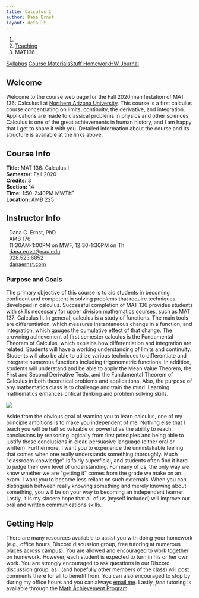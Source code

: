 ```yaml
---
title: Calculus I
author: Dana Ernst
layout: default
---
```


<ol class="breadcrumb">
  <li><a href="/"><i class="fa fa-home"></i></a></li>
  <li><a href="/teaching/">Teaching</a></li>
  <li class="active">MAT136</li>
</ol>

<div class="row">
<div class="col-xs-12">
<div class="btn-group btn-group-justified">
<a class="btn btn-default btn-success" href="{{site.baseurl}}/teaching/mat136f20/syllabus/">Syllabus</a>
<a class="btn btn-default btn-primary" href="{{site.baseurl}}/teaching/mat136f20/materials/">
<span class="hidden-xs">Course Materials</span><span class="visible-xs">Stuff</span>
</a>
<a class="btn btn-default btn-warning" href="{{site.baseurl}}/teaching/mat136f20/homework/">
<span class="hidden-xs">Homework</span><span class="visible-xs">HW</span>
</a>
<a class="btn btn-default btn-info" href="{{site.baseurl}}/teaching/mat136f20/journal/">Journal</a>
</div>
</div>
</div>

## Welcome ##
Welcome to the course web page for the Fall 2020 manifestation of MAT 136: Calculus I at [Northern Arizona University](http://nau.edu). This course is a first calculus course concentrating on limits, continuity, the derivative, and integration. Applications are made to classical problems in physics and other sciences. Calculus is one of the great achievements in human history, and I am happy that I get to share it with you. Detailed information about the course and its structure is available at the links above.

<div class="row">
  <div class="col-xs-12 col-sm-6">
    <div>
    <h2>Course Info</h2>
    <strong>Title:</strong> MAT 136: Calculus I<br />
    <strong>Semester:</strong> Fall 2020<br />
    <strong>Credits:</strong> 3<br />
    <strong>Section:</strong> 14<br />
    <strong>Time:</strong> 1:50-2:40PM MWThF<br />
    <strong>Location:</strong> AMB 225
    </div>
  </div>

  <div class="col-xs-12 col-sm-6">
    <div>
      <h2>Instructor Info</h2>
      <i class="fa fa-user fa-fw"></i>&nbsp; Dana C. Ernst, PhD<br />
      <i class="fa fa-university fa-fw"></i>&nbsp; AMB 176<br />
      <i class="fa fa-users fa-fw"></i>&nbsp; 11:30AM-1:00PM on MWF, 12:30-1:30PM on Th<br />
      <i class="far fa-envelope fa-fw"></i>&nbsp; <a href="mailto:dana.ernst@nau.edu">dana.ernst@nau.edu</a><br />
      <i class="fa fa-phone fa-fw"></i>&nbsp; 928.523.6852<br />
      <i class="fa fa-link fa-fw"></i>&nbsp; <a href="{{site.baseurl}}">danaernst.com</a>
    </div>
  </div>
</div>

### Purpose and Goals ###

<div class="row">
  <div class="col-xs-12 col-lg-6">
    <div>
    <p>The primary objective of this course is to aid students in becoming confident and competent in solving problems that require techniques developed in calculus. Successful completion of MAT 136 provides students with skills necessary for upper division mathematics courses, such as MAT 137: Calculus II. In general, calculus is a study of functions. The main tools are differentiation, which measures instantaneous change in a function, and integration, which gauges the cumulative effect of that change. The crowning achievement of first semester calculus is the Fundamental Theorem of Calculus, which explains how differentiation and integration are related. Students will have a working understanding of limits and continuity. Students will also be able to utilize various techniques to differentiate and integrate numerous functions including trigonometric functions. In addition, students will understand and be able to apply the Mean Value Theorem, the First and Second Derivative Tests, and the Fundamental Theorem of Calculus in both theoretical problems and applications. Also, the purpose of any mathematics class is to challenge and train the mind. Learning mathematics enhances critical thinking and problem solving skills.</p>
    </div>
  </div>

  <div class="col-xs-12 col-lg-6">
  <div><img src="{{ site.baseurl }}/images/RiemannSum.png" class="img-responsive" /></div>
  </div>
</div>

Aside from the obvious goal of wanting you to learn calculus, one of my principle ambitions is to make you independent of me.  Nothing else that I teach you will be half so valuable or powerful as the ability to reach conclusions by reasoning logically from first principles and being able to justify those conclusions in clear, persuasive language (either oral or written).   Furthermore, I want you to experience the unmistakable feeling that comes when one really understands something thoroughly.  Much "classroom knowledge" is fairly superficial, and students often find it hard to judge their own level of understanding. For many of us, the only way we know whether we are "getting it" comes from the grade we make on an exam.  I want you to become less reliant on such externals.  When you can distinguish between really knowing something and merely knowing about something, you will be on your way to becoming an independent learner.  Lastly, it is my sincere hope that all of us (myself included) will improve our oral and written communications skills.

## Getting Help ##
There are many resources available to assist you with doing your homework (e.g., office hours, Discord discussion group, free tutoring at numerous places across campus). You are allowed and encouraged to work together on homework.  However, each student is expected to turn in his or her own work. You are strongly encouraged to ask questions in our Discord discussion group, as I (and hopefully other members of the class) will post comments there for all to benefit from.  You can also encouraged to stop by during my office hours and you can always [email me](mailto:dana.ernst@nau.edu).  Lastly, *free* tutoring is available through the [Math Achievement Program](https://in.nau.edu/academic-success-centers/math-achievement-program/).
